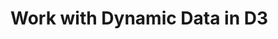 # Work with Dynamic Data in D3

<body>

  <script>
    const dataset = [12, 31, 22, 17, 25, 18, 29, 14, 9];
    d3.select("body").selectAll("h2")
      .data(dataset)
      .enter()
      .append("h2")

      // Add your code below this line

      .text((d) => (d + " USD"));

      // Add your code above this line
  </script>
</body>
